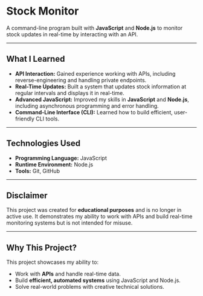 # **Stock Monitor**  
A command-line program built with **JavaScript** and **Node.js** to monitor stock updates in real-time by interacting with an API.

---

## **What I Learned**
- **API Interaction:** Gained experience working with APIs, including reverse-engineering and handling private endpoints.
- **Real-Time Updates:** Built a system that updates stock information at regular intervals and displays it in real-time.
- **Advanced JavaScript:** Improved my skills in **JavaScript** and **Node.js**, including asynchronous programming and error handling.
- **Command-Line Interface (CLI):** Learned how to build efficient, user-friendly CLI tools.

---

## **Technologies Used**
- **Programming Language:** JavaScript
- **Runtime Environment:** Node.js
- **Tools:** Git, GitHub

---

## **Disclaimer**
This project was created for **educational purposes** and is no longer in active use. It demonstrates my ability to work with APIs and build real-time monitoring systems but is not intended for misuse.

---

## **Why This Project?**
This project showcases my ability to:
- Work with **APIs** and handle real-time data.
- Build **efficient, automated systems** using JavaScript and Node.js.
- Solve real-world problems with creative technical solutions.
